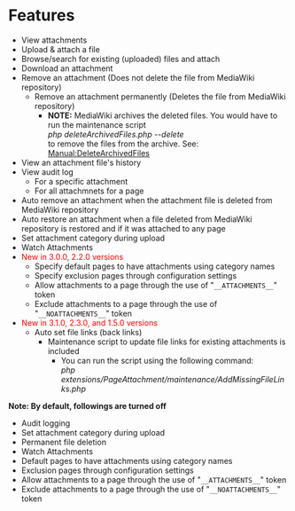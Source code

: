 # Features #
  * View attachments
  * Upload & attach a file
  * Browse/search for existing (uploaded) files and attach
  * Download an attachment
  * Remove an attachment (Does not delete the file from MediaWiki repository)
    * Remove an attachment permanently (Deletes the file from MediaWiki repository)
      * **NOTE:** MediaWiki archives the deleted files. You would have to run the maintenance script <br /><i>php deleteArchivedFiles.php --delete</i><br />to remove the files from the archive.  See: [Manual:DeleteArchivedFiles](http://www.mediawiki.org/wiki/Manual:DeleteArchivedFiles.php)
  * View an attachment file's history
  * View audit log
    * For a specific attachment
    * For all attachmnets for a page
  * Auto remove an attachment when the attachment file is deleted from MediaWiki repository
  * Auto restore an attachment when a file deleted from MediaWiki repository is restored and if it was attached to any page
  * Set attachment category during upload
  * Watch Attachments
  * <font color='red'>New in 3.0.0, 2.2.0 versions</font>
    * Specify default pages to have attachments using category names
    * Specify exclusion pages through configuration settings
    * Allow attachments to a page through the use of "`__ATTACHMENTS__`" token
    * Exclude attachments to a page through the use of "`__NOATTACHMENTS__`" token
  * <font color='red'>New in 3.1.0, 2.3.0, and 1.5.0 versions</font>
    * Auto set file links (back links)
      * Maintenance script to update file links for existing attachments is included
        * You can run the script using the following command:<br /><i>php extensions/PageAttachment/maintenance/AddMissingFileLinks.php</i><br />


**Note: By default, followings are turned off**
  * Audit logging
  * Set attachment category during upload
  * Permanent file deletion
  * Watch Attachments
  * Default pages to have attachments using category names
  * Exclusion pages through configuration settings
  * Allow attachments to a page through the use of "`__ATTACHMENTS__`" token
  * Exclude attachments to a page through the use of "`__NOATTACHMENTS__`" token